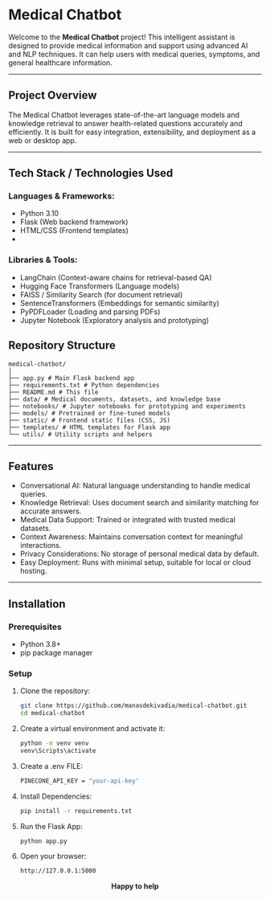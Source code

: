 # Medical Chatbot

Welcome to the **Medical Chatbot** project! This intelligent assistant is designed to provide medical information and support using advanced AI and NLP techniques. It can help users with medical queries, symptoms, and general healthcare information.

---

## Project Overview

The Medical Chatbot leverages state-of-the-art language models and knowledge retrieval to answer health-related questions accurately and efficiently. It is built for easy integration, extensibility, and deployment as a web or desktop app.

---
## Tech Stack / Technologies Used

### Languages & Frameworks:
- Python 3.10
- Flask (Web backend framework)
- HTML/CSS (Frontend templates)
- 
### Libraries & Tools:
- LangChain (Context-aware chains for retrieval-based QA)
- Hugging Face Transformers (Language models)
- FAISS / Similarity Search (for document retrieval)
- SentenceTransformers (Embeddings for semantic similarity)
- PyPDFLoader (Loading and parsing PDFs)
- Jupyter Notebook (Exploratory analysis and prototyping)

## Repository Structure
```
medical-chatbot/
│
├── app.py # Main Flask backend app
├── requirements.txt # Python dependencies
├── README.md # This file
├── data/ # Medical documents, datasets, and knowledge base
├── notebooks/ # Jupyter notebooks for prototyping and experiments
├── models/ # Pretrained or fine-tuned models
├── static/ # Frontend static files (CSS, JS)
├── templates/ # HTML templates for Flask app
└── utils/ # Utility scripts and helpers
```


---

## Features

- Conversational AI: Natural language understanding to handle medical queries.
- Knowledge Retrieval: Uses document search and similarity matching for accurate answers.
- Medical Data Support: Trained or integrated with trusted medical datasets.
- Context Awareness: Maintains conversation context for meaningful interactions.
- Privacy Considerations: No storage of personal medical data by default.
- Easy Deployment: Runs with minimal setup, suitable for local or cloud hosting.

---

## Installation

### Prerequisites

- Python 3.8+
- pip package manager

### Setup

1. Clone the repository:

   ```bash
   git clone https://github.com/manasdekivadia/medical-chatbot.git
   cd medical-chatbot
2. Create a virtual environment and activate it:
   ```bash
   python -m venv venv
   venv\Scripts\activate
3. Create a .env FILE:
   ```bash
   PINECONE_API_KEY = "your-api-key'
4. Install Dependencies:
   ```bash
   pip install -r requirements.txt
5. Run the Flask App:
   ```bash
   python app.py
6. Open your browser:
   ```bash
   http://127.0.0.1:5000

<p align="center"><strong>Happy to help</strong></p>

